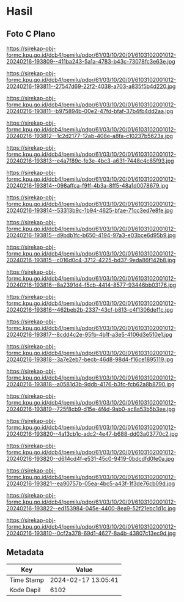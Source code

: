 # Hasil

## Foto C Plano

https://sirekap-obj-formc.kpu.go.id/dcb4/pemilu/pdpr/61/03/10/20/01/6103102001012-20240216-193809--411ba243-5a1a-4783-b43c-73078fc3e63e.jpg

https://sirekap-obj-formc.kpu.go.id/dcb4/pemilu/pdpr/61/03/10/20/01/6103102001012-20240216-193811--27547d69-22f2-4038-a703-a835f5b4d220.jpg

https://sirekap-obj-formc.kpu.go.id/dcb4/pemilu/pdpr/61/03/10/20/01/6103102001012-20240216-193811--b975894b-00e2-47fd-bfaf-37b4fb4dd2aa.jpg

https://sirekap-obj-formc.kpu.go.id/dcb4/pemilu/pdpr/61/03/10/20/01/6103102001012-20240216-193812--1c2d2177-12ab-408e-a8fa-c10237b5623a.jpg

https://sirekap-obj-formc.kpu.go.id/dcb4/pemilu/pdpr/61/03/10/20/01/6103102001012-20240216-193813--e4a7f89c-fe3e-4bc3-a631-7448c4c85f93.jpg

https://sirekap-obj-formc.kpu.go.id/dcb4/pemilu/pdpr/61/03/10/20/01/6103102001012-20240216-193814--098affca-f9ff-4b3a-8ff5-48a1d0078679.jpg

https://sirekap-obj-formc.kpu.go.id/dcb4/pemilu/pdpr/61/03/10/20/01/6103102001012-20240216-193814--53313b9c-1b94-4625-bfae-71cc3ed7e8fe.jpg

https://sirekap-obj-formc.kpu.go.id/dcb4/pemilu/pdpr/61/03/10/20/01/6103102001012-20240216-193815--d9bdb1fc-b650-4194-97a3-e03bce6d95b9.jpg

https://sirekap-obj-formc.kpu.go.id/dcb4/pemilu/pdpr/61/03/10/20/01/6103102001012-20240216-193815--c016d0c4-3712-4225-bd37-9eda86f142b8.jpg

https://sirekap-obj-formc.kpu.go.id/dcb4/pemilu/pdpr/61/03/10/20/01/6103102001012-20240216-193816--8a2391d4-f5cb-4414-8577-93446bb03176.jpg

https://sirekap-obj-formc.kpu.go.id/dcb4/pemilu/pdpr/61/03/10/20/01/6103102001012-20240216-193816--462beb2b-2337-43cf-b813-c4f1306def1c.jpg

https://sirekap-obj-formc.kpu.go.id/dcb4/pemilu/pdpr/61/03/10/20/01/6103102001012-20240216-193817--8cdd4c2e-95fb-4b1f-a3e5-4106d3e510e1.jpg

https://sirekap-obj-formc.kpu.go.id/dcb4/pemilu/pdpr/61/03/10/20/01/6103102001012-20240216-193818--3a7e2eb7-becb-46d8-98d4-f16ce1895119.jpg

https://sirekap-obj-formc.kpu.go.id/dcb4/pemilu/pdpr/61/03/10/20/01/6103102001012-20240216-193818--a0581d3b-9ddb-4176-b3fc-fcb62a8b8790.jpg

https://sirekap-obj-formc.kpu.go.id/dcb4/pemilu/pdpr/61/03/10/20/01/6103102001012-20240216-193819--725f8cb9-d15e-4f4d-9ab0-ac8a53b5b3ee.jpg

https://sirekap-obj-formc.kpu.go.id/dcb4/pemilu/pdpr/61/03/10/20/01/6103102001012-20240216-193820--4a13cb1c-adc2-4e47-b688-dd03a03770c2.jpg

https://sirekap-obj-formc.kpu.go.id/dcb4/pemilu/pdpr/61/03/10/20/01/6103102001012-20240216-193820--d614cd4f-e531-45c0-9419-0bdcdfd0fe0a.jpg

https://sirekap-obj-formc.kpu.go.id/dcb4/pemilu/pdpr/61/03/10/20/01/6103102001012-20240216-193821--ea90757b-05ea-4bc5-a43f-1f3de76cb09d.jpg

https://sirekap-obj-formc.kpu.go.id/dcb4/pemilu/pdpr/61/03/10/20/01/6103102001012-20240216-193822--ed153984-045e-4400-8ea9-52f21ebc1d1c.jpg

https://sirekap-obj-formc.kpu.go.id/dcb4/pemilu/pdpr/61/03/10/20/01/6103102001012-20240216-193810--0cf2a378-69d1-4627-8a4b-43807c13ec9d.jpg


## Metadata

| Key        | Value               |
| ---------- | ------------------- |
| Time Stamp | 2024-02-17 13:05:41 |
| Kode Dapil | 6102                |




